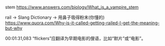 ﻿stem
https://www.answers.com/biology/What_is_a_vampire_stem

rail -> Slang Dictionary -> 用鼻子吸得粉末(你懂的)
https://www.quora.com/Why-is-it-called-getting-railed-I-get-the-meaning-but-why

00:01:31,083
“flickers”应翻译为早期电影的俚语，比如“默片”或“电影”。
